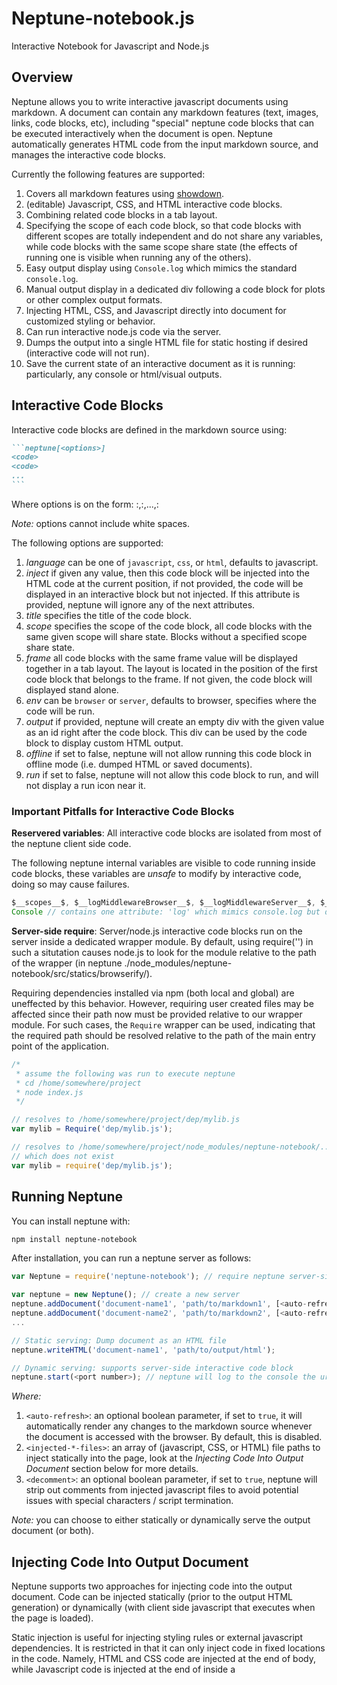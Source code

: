 # Neptune-notebook.js

Interactive Notebook for Javascript and Node.js

## Overview

Neptune allows you to write interactive javascript documents using markdown. A document can contain
any markdown features (text, images, links, code blocks, etc), including "special" neptune code blocks
that can be executed interactively when the document is open. Neptune automatically generates HTML code
from the input markdown source, and manages the interactive code blocks.

Currently the following features are supported:
1. Covers all markdown features using [showdown](https://github.com/showdownjs/showdown).
2. (editable) Javascript, CSS, and HTML interactive code blocks.
3. Combining related code blocks in a tab layout.
4. Specifying the scope of each code block, so that code blocks with different scopes are totally independent
   and do not share any variables, while code blocks with the same scope share state (the effects of running one
   is visible when running any of the others).
5. Easy output display using `Console.log` which mimics the standard `console.log`.
6. Manual output display in a dedicated div following a code block for plots or other complex output formats.
7. Injecting HTML, CSS, and Javascript directly into document for customized styling or behavior.
8. Can run interactive node.js code via the server.
9. Dumps the output into a single HTML file for static hosting if desired (interactive code will not run).
10. Save the current state of an interactive document as it is running: particularly, any console or html/visual outputs.

## Interactive Code Blocks

Interactive code blocks are defined in the markdown source using:
~~~markdown
```neptune[<options>]
<code>
<code>
...
```
~~~

Where options is on the form: <key>:<value>,<key>:<value>,...,<key>:<value>

*Note:* options cannot include white spaces.

The following options are supported:
1. _language_ can be one of `javascript`, `css`, or `html`, defaults to javascript.
2. _inject_ if given any value, then this code block will be injected into the HTML code at the current position,
if not provided, the code will be displayed in an interactive block but not injected.
If this attribute is provided, neptune will ignore any of the next attributes.
3. _title_ specifies the title of the code block.
4. _scope_ specifies the scope of the code block, all code blocks with the same given scope will share state.
Blocks without a specified scope share state.
5. _frame_ all code blocks with the same frame value will be displayed together in a tab layout. The layout is
located in the position of the first code block that belongs to the frame. If not given, the code block will displayed
stand alone.
6. _env_ can be `browser` or `server`, defaults to browser, specifies where the code will be run.
7. _output_ if provided, neptune will create an empty div with the given value as an id right after the code block.
This div can be used by the code block to display custom HTML output.
8. _offline_ if set to false, neptune will not allow running this code block in offline mode (i.e. dumped HTML or saved documents).
9. _run_ if set to false, neptune will not allow this code block to run, and will not display a run icon near it.

### Important Pitfalls for Interactive Code Blocks

**Reservered variables**: All interactive code blocks are isolated from most of the neptune client side code.

The following neptune internal variables are visible to code running inside code blocks, these variables are *unsafe* to modify by interactive code, doing so may cause failures.

```javascript
$__scopes__$, $__logMiddlewareBrowser__$, $__logMiddlewareServer__$, $__eval__$, $__code__$
Console // contains one attribute: 'log' which mimics console.log but displays output inside the HTML page, this can be used safetly, but not modified.
```

**Server-side require**: Server/node.js interactive code blocks run on the server inside a dedicated wrapper module. By default, using require('<module>') in such a
situtation causes node.js to look for the module relative to the path of the wrapper (in neptune ./node_modules/neptune-notebook/src/statics/browserify/).

Requiring dependencies installed via npm (both local and global) are uneffected by this behavior. However, requiring user created files may be affected
since their path now must be provided relative to our wrapper module. For such cases, the `Require` wrapper can be used, indicating that
the required path should be resolved relative to the path of the main entry point of the application.

```javascript
/*
 * assume the following was run to execute neptune
 * cd /home/somewhere/project
 * node index.js
 */

// resolves to /home/somewhere/project/dep/mylib.js
var mylib = Require('dep/mylib.js');

// resolves to /home/somewhere/project/node_modules/neptune-notebook/.../dep/mylib.js
// which does not exist
var mylib = require('dep/mylib.js');
```

## Running Neptune

You can install neptune with:
```bash
npm install neptune-notebook
```

After installation, you can run a neptune server as follows:
```javascript
var Neptune = require('neptune-notebook'); // require neptune server-side code

var neptune = new Neptune(); // create a new server
neptune.addDocument('document-name1', 'path/to/markdown1', [<auto-refresh>=false], [<injected-JS-files>=[]], [<injected-CSS-files>=[]], [<injected-HTML-files>=[]], [decomment=true]);
neptune.addDocument('document-name2', 'path/to/markdown2', [<auto-refresh>=false], [<injected-JS-files>=[]], [<injected-CSS-files>=[]], [<injected-HTML-files>=[]], [decomment=true]);
...

// Static serving: Dump document as an HTML file
neptune.writeHTML('document-name1', 'path/to/output/html');

// Dynamic serving: supports server-side interactive code block
neptune.start(<port number>); // neptune will log to the console the urls for each document
```

*Where:*
1. `<auto-refresh>`: an optional boolean parameter, if set to `true`, it will automatically render any changes to the markdown source whenever the document is accessed with the browser.
By default, this is disabled.
2. `<injected-*-files>`: an array of (javascript, CSS, or HTML) file paths to inject statically into the page, look at the _Injecting Code Into Output Document_ section below for more details.
3. `<decomment>`: an optional boolean parameter, if set to `true`, neptune will strip out comments from injected javascript files to avoid potential issues with special characters / script termination.

*Note:* you can choose to either statically or dynamically serve the output document (or both).

## Injecting Code Into Output Document

Neptune supports two approaches for injecting code into the output document. Code can be injected statically (prior
to the output HTML generation) or dynamically (with client side javascript that executes when the page is loaded).

Static injection is useful for injecting styling rules or external javascript dependencies. It is restricted in that
it can only inject code in fixed locations in the code. Namely, HTML and CSS code are injected at the end of <head> body,
while Javascript code is injected at the end of <body> inside a <script> tag.

Static injection is specified by providing an array of files whose content is injected into the document in order (as if by <script> or <link> tags).

```javascript
neptune.addDocument('document-name', 'path/to/markdown', <autosave>, ['/path/to/JS', ...], ['/path/to/CSS', ...], ['/path/to/HTML', ...], <decomment=true>);
```

Dynamic injection is more flexible as it allows injecting code into any location in the page. Dynamic injection is defined within the markdown
input file using a neptune code block with `inject=true`. Look at the _Interactive Code Blocks_ section above for more details.

## Code Samples

For a sample neptune server, input markdown file, and output HTML, look under `demo/` directory in the github repo.

External projects using neptune have more involved examples, such as [JIFF](https://github.com/multiparty/jiff/tree/master/tutorials).

## License and Contribution

MIT. Pull-requests, bug reports, and feature requests are welcome.

Please use github issues to report bugs or request features. Use common sense to determine how much context information need to be provided.

Before sending a pull request, please run the linter to check your changes adheres to the code styling standards using `npm run lint`.

## Directory Structure

Neptune is made out of two components:
1. An express-based server responsible for transforming and rendering markdown, as well as serving documents.
2. A client side javascript library responsible for styling and managing interactive code blocks and other features.

The javascript client side library is automatically injected into the document HTML pages by the server. The server code is available under `src/`, while the client side
code is under `src/statics/`.

The client side code uses browserify to compile code under `src/statics/browserify` into `src/statics/neptune.js`, whose contents are injected into client side HTML pages.
If you made changes to the client side code and would like to recompile it, run `npm run build`.

Note that `/src/statics/prism.[css,js]` are external dependencies for the Prism library for pretty printing/styling of code inside HTML documents.
